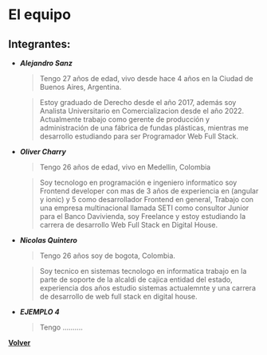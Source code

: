 # El equipo

## Integrantes:
+ ***Alejandro Sanz***
    > Tengo 27 años de edad, vivo desde hace 4 años en la Ciudad de Buenos Aires, Argentina.

    > Estoy graduado de Derecho desde el año 2017, además soy Analista Universitario en Comercializacion desde el año 2022. Actualmente trabajo como gerente de producción y administración de una fábrica de fundas plásticas, mientras me desarrollo estudiando para ser Programador Web Full Stack.
    
+ ***Oliver Charry***
    > Tengo 26 años de edad, vivo en Medellin, Colombia
    
    > Soy tecnologo en programación e ingeniero informatico soy Frontend developer con mas de 3 años de experiencia en (angular y ionic) y 5 como desarrollador Frontend en general, Trabajo con una empresa multinacional llamada SETI como consultor Junior para el Banco Davivienda, soy Freelance y estoy estudiando la carrera de desarrollo Web Full Stack en Digital House.
    
+ ***Nicolas Quintero***
   > Tengo 26 años soy de bogota, Colombia.
   
   > Soy tecnico en sistemas tecnologo en informatica trabajo en la parte de soporte de la alcaldi de cajica entidad del estado, experiencia dos años estudio sistemas actualemnte y una carrera de desarrollo de web full stack en digital house.

+ ***EJEMPLO 4***
    > Tengo ..........


[**Volver**](../../README.md)
